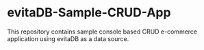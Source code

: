 # evitaDB-Sample-CRUD-App
This repository contains sample console based CRUD e-commerce application using evitaDB as a data source.

